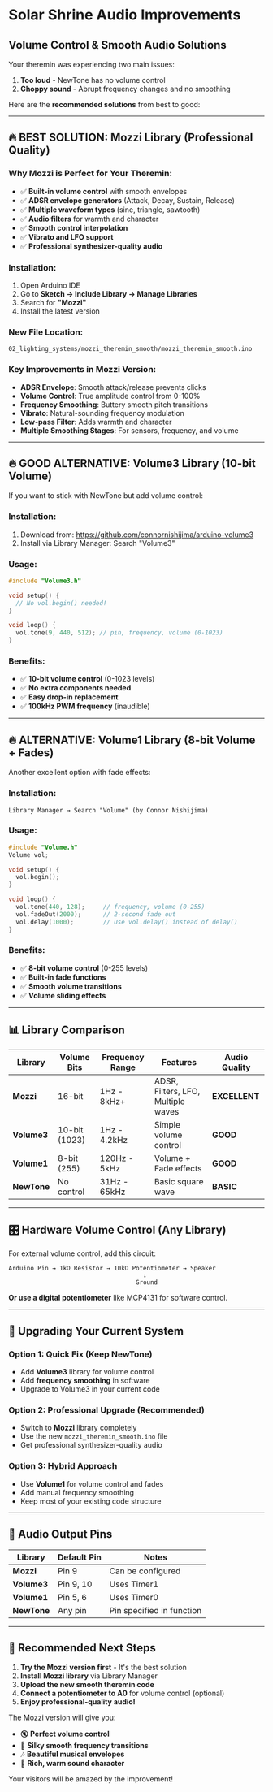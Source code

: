 # Solar Shrine Audio Improvements

## Volume Control & Smooth Audio Solutions

Your theremin was experiencing two main issues:
1. **Too loud** - NewTone has no volume control
2. **Choppy sound** - Abrupt frequency changes and no smoothing

Here are the **recommended solutions** from best to good:

---

## 🔥 **BEST SOLUTION: Mozzi Library** (Professional Quality)

### Why Mozzi is Perfect for Your Theremin:
- ✅ **Built-in volume control** with smooth envelopes
- ✅ **ADSR envelope generators** (Attack, Decay, Sustain, Release)
- ✅ **Multiple waveform types** (sine, triangle, sawtooth)
- ✅ **Audio filters** for warmth and character
- ✅ **Smooth control interpolation**
- ✅ **Vibrato and LFO support**
- ✅ **Professional synthesizer-quality audio**

### Installation:
1. Open Arduino IDE
2. Go to **Sketch → Include Library → Manage Libraries**
3. Search for **"Mozzi"**
4. Install the latest version

### New File Location:
```
02_lighting_systems/mozzi_theremin_smooth/mozzi_theremin_smooth.ino
```

### Key Improvements in Mozzi Version:
- **ADSR Envelope**: Smooth attack/release prevents clicks
- **Volume Control**: True amplitude control from 0-100%
- **Frequency Smoothing**: Buttery smooth pitch transitions
- **Vibrato**: Natural-sounding frequency modulation
- **Low-pass Filter**: Adds warmth and character
- **Multiple Smoothing Stages**: For sensors, frequency, and volume

---

## 🔥 **GOOD ALTERNATIVE: Volume3 Library** (10-bit Volume)

If you want to stick with NewTone but add volume control:

### Installation:
1. Download from: https://github.com/connornishijima/arduino-volume3
2. Install via Library Manager: Search "Volume3"

### Usage:
```cpp
#include "Volume3.h"

void setup() {
  // No vol.begin() needed!
}

void loop() {
  vol.tone(9, 440, 512); // pin, frequency, volume (0-1023)
}
```

### Benefits:
- ✅ **10-bit volume control** (0-1023 levels)
- ✅ **No extra components needed**
- ✅ **Easy drop-in replacement**
- ✅ **100kHz PWM frequency** (inaudible)

---

## 🔥 **ALTERNATIVE: Volume1 Library** (8-bit Volume + Fades)

Another excellent option with fade effects:

### Installation:
```
Library Manager → Search "Volume" (by Connor Nishijima)
```

### Usage:
```cpp
#include "Volume.h"
Volume vol;

void setup() {
  vol.begin();
}

void loop() {
  vol.tone(440, 128);     // frequency, volume (0-255)
  vol.fadeOut(2000);      // 2-second fade out
  vol.delay(1000);        // Use vol.delay() instead of delay()
}
```

### Benefits:
- ✅ **8-bit volume control** (0-255 levels)
- ✅ **Built-in fade functions**
- ✅ **Smooth volume transitions**
- ✅ **Volume sliding effects**

---

## 📊 **Library Comparison**

| Library | Volume Bits | Frequency Range | Features | Audio Quality |
|---------|-------------|-----------------|----------|---------------|
| **Mozzi** | 16-bit | 1Hz - 8kHz+ | ADSR, Filters, LFO, Multiple waves | **EXCELLENT** |
| **Volume3** | 10-bit (1023) | 1Hz - 4.2kHz | Simple volume control | **GOOD** |
| **Volume1** | 8-bit (255) | 120Hz - 5kHz | Volume + Fade effects | **GOOD** |
| **NewTone** | No control | 31Hz - 65kHz | Basic square wave | **BASIC** |

---

## 🎛️ **Hardware Volume Control (Any Library)**

For external volume control, add this circuit:

```
Arduino Pin → 1kΩ Resistor → 10kΩ Potentiometer → Speaker
                                     ↓
                                   Ground
```

**Or use a digital potentiometer** like MCP4131 for software control.

---

## 🔧 **Upgrading Your Current System**

### Option 1: Quick Fix (Keep NewTone)
- Add **Volume3** library for volume control
- Add **frequency smoothing** in software
- Upgrade to Volume3 in your current code

### Option 2: Professional Upgrade (Recommended)
- Switch to **Mozzi** library completely
- Use the new `mozzi_theremin_smooth.ino` file
- Get professional synthesizer-quality audio

### Option 3: Hybrid Approach
- Use **Volume1** for volume control and fades
- Add manual frequency smoothing
- Keep most of your existing code structure

---

## 🎵 **Audio Output Pins**

| Library | Default Pin | Notes |
|---------|-------------|-------|
| **Mozzi** | Pin 9 | Can be configured |
| **Volume3** | Pin 9, 10 | Uses Timer1 |
| **Volume1** | Pin 5, 6 | Uses Timer0 |
| **NewTone** | Any pin | Pin specified in function |

---

## 🚀 **Recommended Next Steps**

1. **Try the Mozzi version first** - It's the best solution
2. **Install Mozzi library** via Library Manager
3. **Upload the new smooth theremin code**
4. **Connect a potentiometer to A0** for volume control (optional)
5. **Enjoy professional-quality audio!**

The Mozzi version will give you:
- 🔇 **Perfect volume control**
- 🎵 **Silky smooth frequency transitions**
- 🎶 **Beautiful musical envelopes**
- 🎸 **Rich, warm sound character**

Your visitors will be amazed by the improvement! 